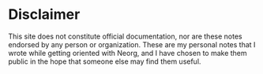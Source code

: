 # Disclaimer

This site does not constitute official documentation, nor are these notes endorsed by any person or organization. These are my personal notes that I wrote while getting oriented with Neorg, and I have chosen to make them public in the hope that someone else may find them useful.